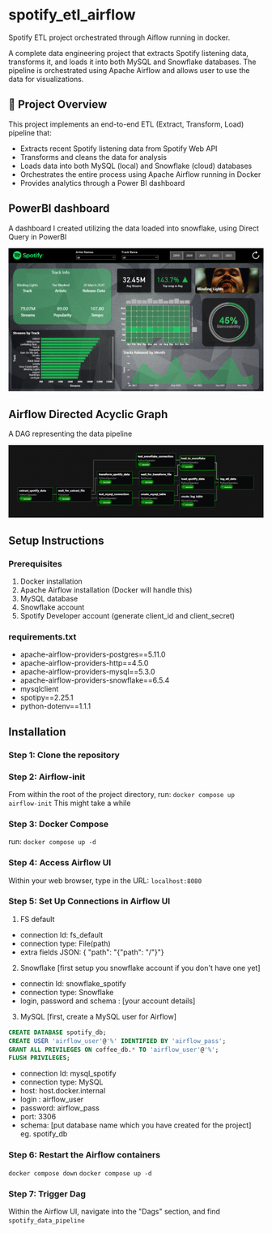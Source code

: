 # spotify_etl_airflow
Spotify ETL project orchestrated through Aiflow running in docker.

A complete data engineering project that extracts Spotify listening data, transforms it, and loads it into both MySQL and Snowflake databases. The pipeline is orchestrated using Apache Airflow and allows user to use the data for visualizations.

## 🚀 Project Overview

This project implements an end-to-end ETL (Extract, Transform, Load) pipeline that:
- Extracts recent Spotify listening data from Spotify Web API
- Transforms and cleans the data for analysis
- Loads data into both MySQL (local) and Snowflake (cloud) databases
- Orchestrates the entire process using Apache Airflow running in Docker
- Provides analytics through a Power BI dashboard

## PowerBI dashboard 
A dashboard I created utilizing the data loaded into snowflake, using Direct Query in PowerBI

<!-- Add your Power BI dashboard screenshot here -->
![Power BI Dashboard](images/spotify_dash.png)

## Airflow Directed Acyclic Graph
A DAG representing the data pipeline

<!-- Add your DAG screenshot here -->
![DAG](images/spotify_dag_sc.png)

## Setup Instructions
### Prerequisites
1. Docker installation
2. Apache Airflow installation (Docker will handle this)
3. MySQL database
4. Snowflake account
5. Spotify Developer account (generate client_id and client_secret)

### requirements.txt
- apache-airflow-providers-postgres==5.11.0 
- apache-airflow-providers-http==4.5.0
- apache-airflow-providers-mysql==5.3.0
- apache-airflow-providers-snowflake==6.5.4 
- mysqlclient
- spotipy==2.25.1
- python-dotenv==1.1.1

## Installation
### Step 1: Clone the repository
### Step 2: Airflow-init
From within the root of the project directory, run:
```docker compose up airflow-init```
This might take a while

### Step 3: Docker Compose
run:
```docker compose up -d```

### Step 4: Access Airflow UI
Within your web browser, type in the URL:
```localhost:8080```

### Step 5: Set Up Connections in Airflow UI
1. FS default
- connection Id: fs_default
- connection type: File(path)
- extra fields JSON: { "path": "{\"path\": \"/\"}"}

2. Snowflake
[first setup you snowflake account if you don't have one yet]
- connectin Id: snowflake_spotify
- connection type: Snowflake
- login, password and schema : [your account details]

3. MySQL
[first, create a MySQL user for Airflow]

```sql
CREATE DATABASE spotify_db; 
CREATE USER 'airflow_user'@'%' IDENTIFIED BY 'airflow_pass'; 
GRANT ALL PRIVILEGES ON coffee_db.* TO 'airflow_user'@'%'; 
FLUSH PRIVILEGES;
```

- connection Id: mysql_spotify
- connection type: MySQL
- host: host.docker.internal
- login : airflow_user
- password: airflow_pass
- port: 3306
- schema: [put database name which you have created for the project] eg. spotify_db

### Step 6: Restart the Airflow containers
```docker compose down```
```docker compose up -d```

### Step 7: Trigger Dag
Within the Airflow UI, navigate into the "Dags" section, and find 
```spotify_data_pipeline```